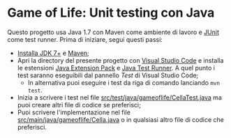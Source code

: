 # Game of Life: Unit testing con Java
Questo progetto usa Java 1.7 con Maven come ambiente di lavoro e [JUnit](https://xunit.net/) come test runner. Prima di iniziare, segui questi passi:
  * [Installa JDK 7+](https://www.oracle.com/technetwork/java/javase/downloads/index.html) e [Maven](https://maven.apache.org/download.cgi);
  * Apri la directory del presente progetto con [Visual Studio Code](https://code.visualstudio.com/) e installa le estensioni [Java Extension Pack](https://marketplace.visualstudio.com/items?itemName=vscjava.vscode-java-pack) e [Java Test Runner](https://marketplace.visualstudio.com/items?itemName=vscjava.vscode-java-test). A quel punto i test saranno eseguibili dal pannello _Test_ di Visual Studio Code;
    * In alternativa puoi eseguire i test da riga di comando lanciando `mvn test`.
  * Inizia a scrivere i test nel file [src/test/java/gameoflife/CellaTest.java](src/test/java/gameoflife/CellaTest.java) ma puoi creare altri file di codice se preferisci;
  * Puoi scrivere l'implementazione nel file [src/main/java/gameoflife/Cella.java](src/main/java/gameoflife/Cella.java) o in qualsiasi altro file di codice che preferisci.
